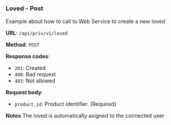 ### Loved - Post

Example about how to call to Web Service to create a new loved

**URL**: `/api/priv/v1/loved`

**Method**: `POST`

**Response codes**: 
* `201`: Created
* `400`: Bad request
* `403`: Not allowed
  
**Request body**: 
* `product_id`: Product identifier. (Required)

**Notes**
The loved is automatically asigned to the connected user

